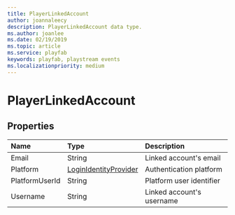 ```yaml
---
title: PlayerLinkedAccount
author: joannaleecy
description: PlayerLinkedAccount data type.
ms.author: joanlee
ms.date: 02/19/2019
ms.topic: article
ms.service: playfab
keywords: playfab, playstream events
ms.localizationpriority: medium
---
```


# PlayerLinkedAccount

## Properties

|Name|Type|Description|
| :--------------------|:-------------------|:----------------------|
|Email|String|Linked account's email|
|Platform|[LoginIdentityProvider](loginidentityprovider.md)|Authentication platform|
|PlatformUserId|String|Platform user identifier|
|Username|String|Linked account's username|
